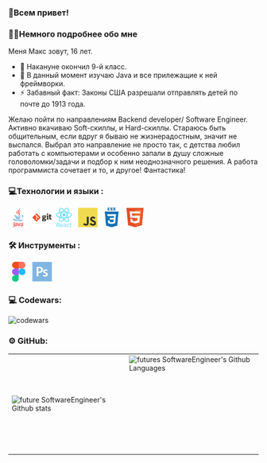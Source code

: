 ### 👋Всем привет!
### 👨‍💻Немного подробнее обо мне 
Меня Макс зовут, 16 лет.

- 🔭 Накануне окончил 9-й класс.
- 🌱 В данный момент изучаю Java и все прилежащие к ней фреймворки.
- ⚡ Забавный факт: Законы США разрешали отправлять детей по почте до 1913 года.

Желаю пойти по направлениям Backend developer/ Software Engineer. Активно вкачиваю Soft-скиллы, и Hard-скиллы. Стараюсь быть общительным, если вдруг я бываю не жизнерадостным, значит не выспался. Выбрал это направление не просто так, с детства любил работать с компьютерами и особенно запали в душу сложные головоломки/задачи и подбор к ним неоднозначного решения. А работа программиста сочетает и то, и другое! Фантастика!

### 💻Технологии и языки :

<div>
  <img src="https://github.com/devicons/devicon/blob/master/icons/java/java-original-wordmark.svg" title="Java" alt="Java" width="40" height="40"/>&nbsp;
  <img src="https://github.com/devicons/devicon/blob/master/icons/git/git-original-wordmark.svg" title="Git" **alt="Git" width="40" height="40"/>
  <img src="https://github.com/devicons/devicon/blob/master/icons/react/react-original-wordmark.svg" title="React" alt="React" width="40" height="40"/>&nbsp;
    <img src="https://github.com/devicons/devicon/blob/master/icons/javascript/javascript-original.svg" title="JavaScript" alt="JavaScript" width="40" height="40"/>&nbsp;
  <img src="https://github.com/devicons/devicon/blob/master/icons/css3/css3-plain-wordmark.svg"  title="CSS3" alt="CSS" width="40" height="40"/>&nbsp;
  <img src="https://github.com/devicons/devicon/blob/master/icons/html5/html5-original.svg" title="HTML5" alt="HTML" width="40" height="40"/>&nbsp;
</div>


### :hammer_and_wrench: Инструменты :
 <img src="https://github.com/devicons/devicon/blob/master/icons/figma/figma-original.svg" title="figma" alt="figma" width="40" height="40"/>&nbsp;
 <img src="https://github.com/devicons/devicon/blob/master/icons/photoshop/photoshop-plain.svg" title="photoshop" alt="photoshop" width="40" height="40"/>&nbsp;

### 💻 Codewars:

![codewars](https://www.codewars.com/users/Fl1s/badges/large)

### ⚙️ GitHub:

<table>
  <tr>
    <td>
      <img align="left" src="http://github-readme-streak-stats.herokuapp.com?user=Fl1s&theme=dark&background=000000" alt="future SoftwareEngineer's Github stats" />
    </td>
    <td>
      <img height="195px" align="right" alt="futures SoftwareEngineer's Github Languages" src="https://github-readme-stats-sigma-five.vercel.app/api/top-langs/?username=Fl1s&layout=compact&theme=vision-friendly-dark" />
    </td>
  </tr>
</table>
